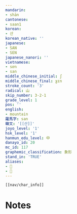 ```yaml
---
mandarin:
- shān
cantonese:
- saan1
korean:
- 산
korean_native: ''
japanese:
- SAN
- SEN
japanese_nanori: ''
vietnamese:
- sơn
- san
middle_chinese_initial: ʃ
middle_chinese_final: ɣɛn
stroke_count: '3'
radical: 山
skip_number: 3-2-1
grade_level: 1
pos: ''
english:
- mountain
羅馬字: san
韓文: '[[산]]'
joyo_level: '1'
hsk_level: '1'
hanmun_edu_level: 中
danayo_id: 20
mc_id: 117
graphemic_classification: 象形
stand_in: 'TRUE'
aliases:
- 𠙸
- 𡶸
---
```

```meta-bind-embed
[[nav/char_info]]
```

# Notes
